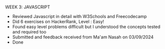 WEEK 3: JAVASCRIPT

* Reviewed Javascript in detail with W3Schools and Freecodecamp
* Did 6 exercises on HackerRank, Level : Easy!
* Found easy level problems difficult but I understood the concepts tested and required too
* Submitted and feedback received from Ma'am Nasah on 03/09/2024
* Done

